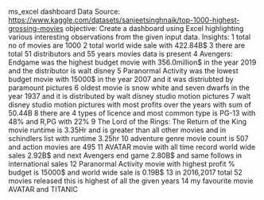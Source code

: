 ms_excel dashboard
Data Source: 
https://www.kaggle.com/datasets/sanjeetsinghnaik/top-1000-highest-grossing-movies
objective: Create a dashboard using Excel highlighting various interesting observations from the given input data.
Insights: 
1	total no of movies are 1000
2	total world wide sale with 422.84B$
3	there are total 51 distributors and 55 years movies data is present
4	Avengers: Endgame was the highest budget movie with 356.0million$ in the year 2019 and the distributor is walt disney
5	Paranormal Activity was the lowest budget movie with 15000$ in the year 2007 and it was distriubted by paramount pictures
6	oldest movie is snow white and seven dwarfs in the year 1937 and it is distributed by walt disney studio motion pictures
7	walt disney studio motion pictures with most profits over the years with sum of 50.44B
8	there are 4 types of licence and most common type is PG-13 with 48% and R,PG with 22%
9	The Lord of the Rings: The Return of the King movie runtime is 3.35Hr and is greater than all other movies and in schindlers list with runtime 3.25hr
10	adventure genre movie count is 507 and action movies are 495
11	AVATAR movie with all time record world wide sales 2.92B$ and next Avengers end game 2.80B$ and same follows in international sales
12	Paranormal Activity movie with highest profit % budget  is 15000$ and world wide sale is 0.19B$
13	in 2016,2017 total 52 movies released this is highest of all the given years
14	my favourite movie AVATAR and TITANIC



